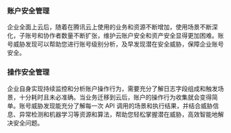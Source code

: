 

### 账户安全管理
企业全面上云后，随着在腾讯云上使用的业务和资源不断增加，使用场景不断深化，子账号和协作者数量不断扩张，维护云账户安全和资产安全显得更加困难。账号威胁发现可以帮助您进行账号级别分析，及早发现潜在安全威胁，保障企业账号安全。

### 操作安全管理
企业自身实现持续监控和分析账户操作行为，需要充分了解日志字段组成和触发场景，十分耗时且未必准确。当业务迁移到云后，账户的操作行为收集就会变得简单。账号威胁发现能充分了解每一次 API 调用的场景和执行结果，并结合威胁信息、异常检测和机器学习等资源和算法，帮助您轻松掌握潜在威胁，高效智能地解决安全问题。
